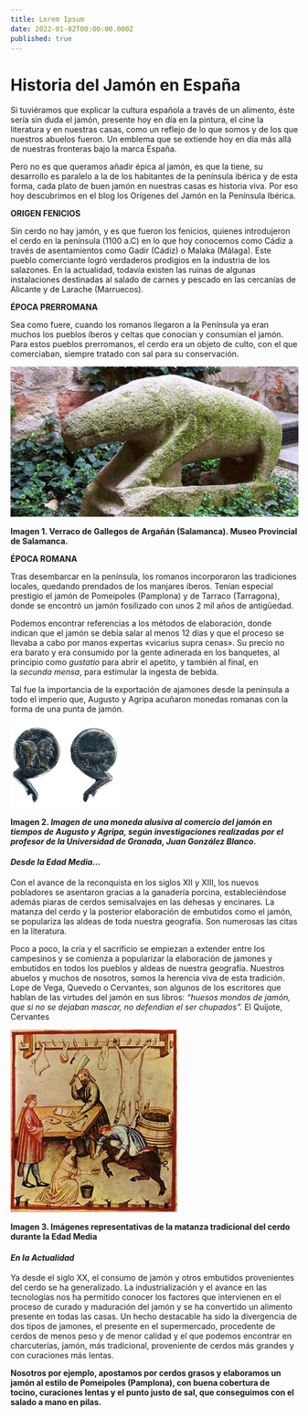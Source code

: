 ```yaml
---
title: Lorem Ipsum
date: 2022-01-02T00:00:00.000Z
published: true
---
```

# **Historia del Jamón en España**
Si tuviéramos que explicar la cultura española a través de un alimento, éste sería sin duda el jamón, presente hoy en día en la pintura, el cine la literatura y en nuestras casas, como un reflejo de lo que somos y de los que nuestros abuelos fueron. Un emblema que se extiende hoy en día más allá de nuestras fronteras bajo la marca España. 

Pero no es que queramos añadir épica al jamón, es que la tiene, su desarrollo es paralelo a la de los habitantes de la península ibérica y de esta forma, cada plato de buen jamón en nuestras casas es historia viva. Por eso hoy descubrimos en el blog los Orígenes del Jamón en la Península Ibérica.

**ORIGEN FENICIOS**

Sin cerdo no hay jamón, y es que fueron los fenicios, quienes introdujeron el cerdo en la península (1100 a.C) en lo que hoy conocemos como Cádiz a través de asentamientos como Gadir (Cádiz) o Malaka (Málaga). Este pueblo comerciante logró verdaderos prodigios en la industria de los salazones. En la actualidad, todavía existen las ruinas de algunas instalaciones destinadas al salado de carnes y pescado en las cercanías de Alicante y de Larache (Marruecos).

**ÉPOCA PRERROMANA**

Sea como fuere, cuando los romanos llegaron a la Península ya eran muchos los pueblos íberos y celtas que conocían y consumían el jamón. Para estos pueblos prerromanos, el cerdo era un objeto de culto, con el que comerciaban, siempre tratado con sal para su conservación.

![yeet](/posts/1.png)

**Imagen 1. Verraco de Gallegos de Argañán (Salamanca). Museo Provincial de Salamanca.**

**ÉPOCA ROMANA**

Tras desembarcar en la península, los romanos incorporaron las tradiciones locales, quedando prendados de los manjares íberos. Tenían especial prestigio el jamón de Pomeipoles (Pamplona) y de Tarraco (Tarragona), donde se encontró un jamón fosilizado con unos 2 mil años de antigüedad.

Podemos encontrar referencias a los métodos de elaboración, donde indican que el jamón se debía salar al menos 12 días y que el proceso se llevaba a cabo por manos expertas «vicarius supra cenas». Su precio no era barato y era consumido por la gente adinerada en los banquetes, al principio como *gustatio* para abrir el apetito, y también al final, en la *secunda mensa*, para estimular la ingesta de bebida.

Tal fue la importancia de la exportación de ajamones desde la península a todo el imperio que, Augusto y Agripa acuñaron monedas romanas con la forma de una punta de jamón.

![cosas](/posts/2.jpg)


**Imagen 2. *Imagen de una moneda alusiva al comercio del jamón en tiempos de Augusto y Agripa, según investigaciones realizadas por el profesor de la Universidad de Granada, Juan González Blanco.*** 

#### ***Desde la Edad Media…***
Con el avance de la reconquista en los siglos XII y XIII, los nuevos pobladores se asentaron gracias a la ganadería porcina, estableciéndose además piaras de cerdos semisalvajes en las dehesas y encinares. La matanza del cerdo y la posterior elaboración de embutidos como el jamón, se populariza las aldeas de toda nuestra geografía. Son numerosas las citas en la literatura. 

Poco a poco, la cría y el sacrificio se empiezan a extender entre los campesinos y se comienza a popularizar la elaboración de jamones y embutidos en todos los pueblos y aldeas de nuestra geografía. Nuestros abuelos y muchos de nosotros, somos la herencia viva de esta tradición. Lope de Vega, Quevedo o Cervantes, son algunos de los escritores que hablan de las virtudes del jamón en sus libros: *“huesos mondos de jamón, que si no se dejaban mascar, no defendían el ser chupados”.* El Quijote, Cervantes

![er](/posts/3.jpg)


**Imagen 3. Imágenes representativas de la matanza tradicional del cerdo durante la Edad Media**

#### ***En la Actualidad***
Ya desde el siglo XX, el consumo de jamón y otros embutidos provenientes del cerdo se ha generalizado. La industrialización y el avance en las tecnologías nos ha permitido conocer los factores que intervienen en el proceso de curado y maduración del jamón y se ha convertido un alimento presente en todas las casas. Un hecho destacable ha sido la divergencia de dos tipos de jamones, el presente en el supermercado, procedente de cerdos de menos peso y de menor calidad y el que podemos encontrar en charcuterías, jamón, más tradicional, proveniente de cerdos más grandes y con curaciones más lentas. 

**Nosotros por ejemplo, apostamos por cerdos grasos y elaboramos un jamón al estilo de Pomeipoles (Pamplona), con buena cobertura de tocino, curaciones lentas y el punto justo de sal, que conseguimos con el salado a mano en pilas.**



